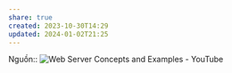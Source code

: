 ```yaml
---
share: true
created: 2023-10-30T14:29
updated: 2024-01-02T21:25
---
```


Nguồn:: ![Web Server Concepts and Examples - YouTube](https://youtu.be/9J1nJOivdyw?si=YTY7jgE0OW8MjvxW)